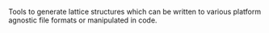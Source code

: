 Tools to generate lattice structures which can be written to various platform agnostic file formats or manipulated in code.